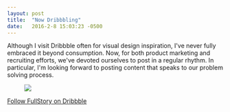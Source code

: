 ```yaml
---
layout: post
title:  "Now Dribbbling"
date:   2016-2-8 15:03:23 -0500
---
```

Although I visit Dribbble often for visual design inspiration, I've never fully embraced it beyond consumption. Now, for both product marketing and recruiting efforts, we've devoted ourselves to post in a regular rhythm. In particular, I'm looking forward to posting content that speaks to our problem solving process.

<a href="https://dribbble.com/shots/2504895-FullStory-TV"><figure><img src="https://d13yacurqjgara.cloudfront.net/users/8119/screenshots/2504895/attachments/492804/up_next__fstv_.png"></figure></a>

[Follow FullStory on Dribbble](https://dribbble.com/fullstory)